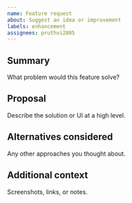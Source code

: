 ```yaml
---
name: Feature request
about: Suggest an idea or improvement
labels: enhancement
assignees: pruthvi2805
---
```


## Summary

What problem would this feature solve?

## Proposal

Describe the solution or UI at a high level.

## Alternatives considered

Any other approaches you thought about.

## Additional context

Screenshots, links, or notes.

